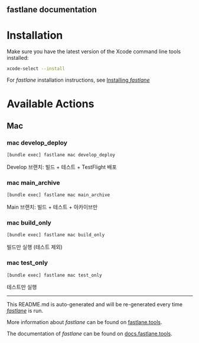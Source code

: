 fastlane documentation
----

# Installation

Make sure you have the latest version of the Xcode command line tools installed:

```sh
xcode-select --install
```

For _fastlane_ installation instructions, see [Installing _fastlane_](https://docs.fastlane.tools/#installing-fastlane)

# Available Actions

## Mac

### mac develop_deploy

```sh
[bundle exec] fastlane mac develop_deploy
```

Develop 브랜치: 빌드 + 테스트 + TestFlight 배포

### mac main_archive

```sh
[bundle exec] fastlane mac main_archive
```

Main 브랜치: 빌드 + 테스트 + 아카이브만

### mac build_only

```sh
[bundle exec] fastlane mac build_only
```

빌드만 실행 (테스트 제외)

### mac test_only

```sh
[bundle exec] fastlane mac test_only
```

테스트만 실행

----

This README.md is auto-generated and will be re-generated every time [_fastlane_](https://fastlane.tools) is run.

More information about _fastlane_ can be found on [fastlane.tools](https://fastlane.tools).

The documentation of _fastlane_ can be found on [docs.fastlane.tools](https://docs.fastlane.tools).
